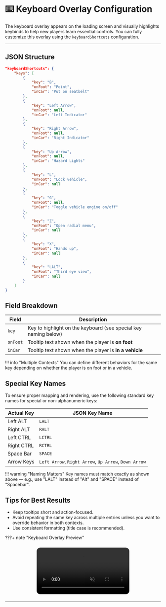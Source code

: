# ⌨️ Keyboard Overlay Configuration

The keyboard overlay appears on the loading screen and visually highlights keybinds to help new players learn essential controls. You can fully customize this overlay using the `keyboardShortcuts` configuration.

---

## JSON Structure

```json
"keyboardShortcuts": {
    "keys": [
        { 
            "key": "B", 
            "onFoot": "Point",
            "inCar": "Put on seatbelt"
        },
        { 
            "key": "Left Arrow", 
            "onFoot": null,
            "inCar": "Left Indicator"
        },
        { 
            "key": "Right Arrow", 
            "onFoot": null,
            "inCar": "Right Indicator"
        },
        { 
            "key": "Up Arrow", 
            "onFoot": null,
            "inCar": "Hazard Lights"
        },
        {
            "key": "L", 
            "onFoot": "Lock vehicle",
            "inCar": null
        },
        {
            "key": "G", 
            "onFoot": null,
            "inCar": "Toggle vehicle engine on/off"
        },
        {
            "key": "Z", 
            "onFoot": "Open radial menu",
            "inCar": null
        },
        {
            "key": "X", 
            "onFoot": "Hands up",
            "inCar": null
        },
        {
            "key": "LALT", 
            "onFoot": "Third eye view",
            "inCar": null
        }
    ]
}
```

## Field Breakdown

| **Field** | **Description**                                                 |
| --------- | --------------------------------------------------------------- |
| `key`     | Key to highlight on the keyboard (see special key naming below) |
| `onFoot`  | Tooltip text shown when the player is **on foot**               |
| `inCar`   | Tooltip text shown when the player is **in a vehicle**          |

!!! info "Multiple Contexts"
    You can define different behaviors for the same key depending on whether the player is on foot or in a vehicle.

## Special Key Names

To ensure proper mapping and rendering, use the following standard key names for special or non-alphanumeric keys:

| Actual Key | JSON Key Name                                         |
| ---------- | ----------------------------------------------------- |
| Left ALT   | `LALT`                                                |
| Right ALT  | `RALT`                                                |
| Left CTRL  | `LCTRL`                                               |
| Right CTRL | `RCTRL`                                               |
| Space Bar  | `SPACE`                                               |
| Arrow Keys | `Left Arrow`, `Right Arrow`, `Up Arrow`, `Down Arrow` |

!!! warning "Naming Matters"
    Key names must match exactly as shown above — e.g., use "LALT" instead of "Alt" and "SPACE" instead of "Spacebar".

## Tips for Best Results

- Keep tooltips short and action-focused.
- Avoid repeating the same key across multiple entries unless you want to override behavior in both contexts.
- Use consistent formatting (title case is recommended).

???+ note "Keyboard Overlay Preview"
    <div style="display: flex; justify-content: center; margin: 1.5rem 0;">
    <video src="./../media/mp4/KeyboardDemo.mp4" autoplay muted playsinline loop style="max-width: 100%; border-radius: 12px;">
    </video>
    </div>

---

